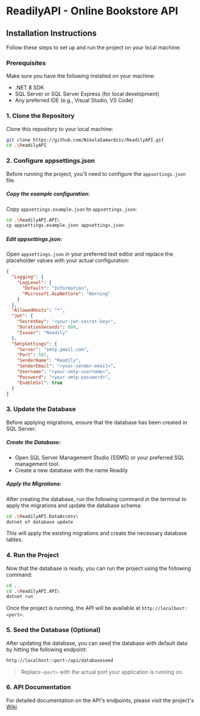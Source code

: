 # **ReadilyAPI - Online Bookstore API**

## **Installation Instructions**

Follow these steps to set up and run the project on your local machine:

### **Prerequisites**

Make sure you have the following installed on your machine:

- .NET 8 SDK
- SQL Server or SQL Server Express (for local development)
- Any preferred IDE (e.g., Visual Studio, VS Code)

### **1. Clone the Repository**

Clone this repository to your local machine:
```sh
git clone https://github.com/NikolaSamardzic/ReadilyAPI.git
cd .\ReadilyAPI
```
### **2. Configure appsettings.json**

Before running the project, you'll need to configure the `appsettings.json` file.
##### **Copy the example configuration**:

Copy `appsettings.example.json` to `appsettings.json`:
```sh
cd .\ReadilyAPI.API\
cp appsettings.example.json appsettings.json
```

##### **Edit appsettings.json**:

 Open `appsettings.json` in your preferred text editor and replace the placeholder values with your actual configuration:
```json
{
  "Logging": {
    "LogLevel": {
      "Default": "Information",
      "Microsoft.AspNetCore": "Warning"
    }
  },
  "AllowedHosts": "*",
  "Jwt": {
    "SecretKey": "<your-jwt-secret-key>",
    "DurationSeconds": 600,
    "Issuer": "Readily"
  },
  "SmtpSettings": {
    "Server": "smtp.gmail.com",
    "Port": 587,
    "SenderName": "Readily",
    "SenderEmail": "<your-sender-email>",
    "Username": "<your-smtp-username>",
    "Password": "<your-smtp-password>",
    "EnableSsl": true
  }
}
```

### **3. Update the Database**

Before applying migrations, ensure that the database has been created in SQL Server:
##### **Create the Database**:

- Open SQL Server Management Studio (SSMS) or your preferred SQL management tool.
 - Create a new database with the name Readily
##### **Apply the Migrations**:

 After creating the database, run the following command in the terminal to apply the migrations and update the database schema:
```sh
cd .\ReadilyAPI.DataAccess\
dotnet ef database update
```

This will apply the existing migrations and create the necessary database tables.

### **4. Run the Project**

Now that the database is ready, you can run the project using the following command:
```sh
cd ..
cd .\ReadilyAPI.API\
dotnet run
```

Once the project is running, the API will be available at `http://localhost:<port>`.

### **5. Seed the Database (Optional)**

After updating the database, you can seed the database with default data by hitting the following endpoint:
```sh
http://localhost:<port>/api/databaseseed
```
> Replace `<port>` with the actual port your application is running on.

### **6. API Documentation**

For detailed documentation on the API's endpoints, please visit the project's [Wiki](https://github.com/NikolaSamardzic/ReadilyAPI/wiki).